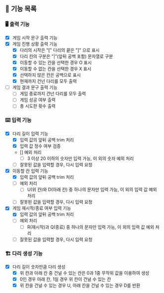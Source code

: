 ## 📝 기능 목록

### 🖥 출력 기능

- [X] 게임 시작 문구 출력 기능
- [X] 게임 진행 상황 출력 기능
    - [X] 다리의 시작은 "[" 다리의 끝은 "]" 으로 표시
    - [X] 다리 칸의 구분은 "|"(앞뒤 공백 포함) 문자열로 구분
    - [X] 이동할 수 있는 칸을 선택한 경우 O 표시
    - [X] 이동할 수 없는 칸을 선택한 경우 X 표시
    - [X] 선택하지 않은 칸은 공백으로 표시
    - [X] 현재까지 건넌 다리를 모두 출력
- [ ] 게임 결과 문구 출력 기능
    - [ ] 게임 종료까지 건넌 다리를 모두 출력
    - [ ] 게임 성공 여부 출력
    - [ ] 총 시도한 횟수 출력

### ⌨️ 입력 기능

- [X] 다리 길이 입력 기능
    - [X] 입력 값의 앞뒤 공백 trim 처리
    - [X] 입력 값 정수 여부 검증
    - [] 예외 처리
        - [ ] 3 이상 20 이하의 숫자만 입력 가능, 이 외의 숫자 예외 처리
    - [ ] 잘못된 값을 입력할 경우, 다시 입력 요청

- [X] 이동할 칸 입력 기능
    - [X] 입력 값의 앞뒤 공백 trim 처리
    - [ ] 예외 처리
        - [ ] U(위 칸)와 D(아래 칸) 중 하나의 문자만 입력 가능, 이 외의 입력 값 예외 처리
    - [ ] 잘못된 값을 입력할 경우, 다시 입력 요청

- [X] 게임 재시작/종료 여부 입력 기능
    - [X] 입력 값의 앞뒤 공백 trim 처리
    - [ ] 예외 처리
        - [ ] R(재시작)과 Q(종료) 중 하나의 문자만 입력 가능, 이 외의 입력 값 예외 처리
    - [ ] 잘못된 값을 입력할 경우, 다시 입력 요청

### 🏗 다리 생성 기능

- [X] 다리 길이 숫자만큼 다리 생성
    - [X] 위 칸과 아래 칸 중 건널 수 있는 칸은 0과 1중 무작위 값을 이용하여 생성
    - [X] 0인 경우 아래 칸, 1일 경우 위 칸이 건널 수 있는 칸
    - [X] 위 칸을 건널 수 있는 경우 U, 아래 칸을 건널 수 있는 경우 D를 반환
